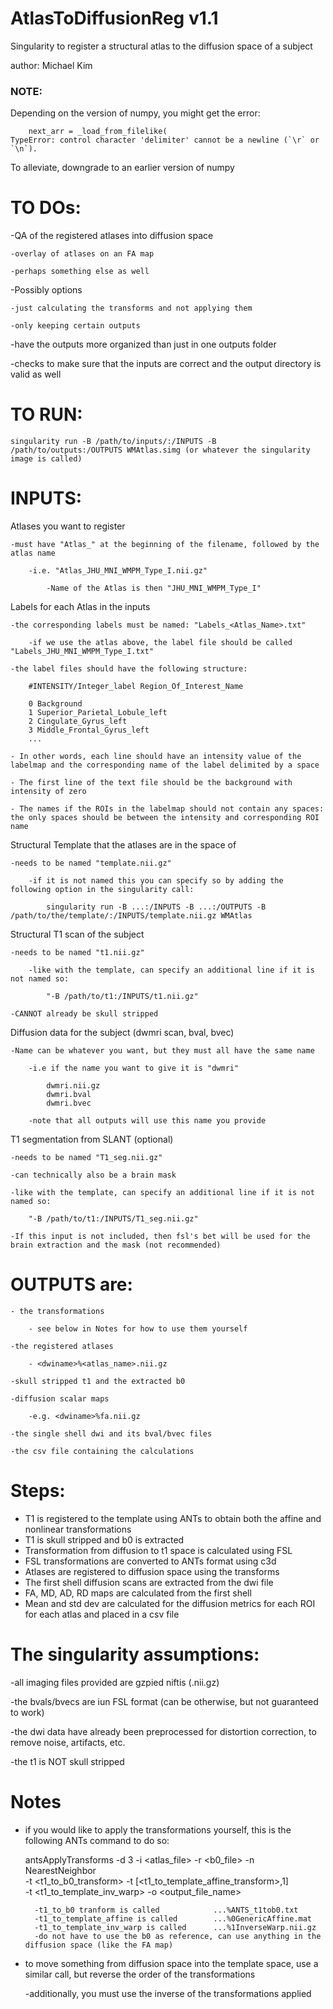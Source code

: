 # AtlasToDiffusionReg v1.1
Singularity to register a structural atlas to the diffusion space of a subject

author: Michael Kim


### NOTE:
Depending on the version of numpy, you might get the error:

		next_arr = _load_from_filelike(
	TypeError: control character 'delimiter' cannot be a newline (`\r` or `\n`).

To alleviate, downgrade to an earlier version of numpy


# TO DOs:

-QA of the registered atlases into diffusion space

	-overlay of atlases on an FA map

	-perhaps something else as well

-Possibly options

	-just calculating the transforms and not applying them
	
	-only keeping certain outputs
	
-have the outputs more organized than just in one outputs folder

-checks to make sure that the inputs are correct and the output directory is valid as well


# TO RUN:

	singularity run -B /path/to/inputs/:/INPUTS -B /path/to/outputs:/OUTPUTS WMAtlas.simg (or whatever the singularity image is called)

# INPUTS:

Atlases you want to register

	-must have "Atlas_" at the beginning of the filename, followed by the atlas name
	
		-i.e. "Atlas_JHU_MNI_WMPM_Type_I.nii.gz"
		
			-Name of the Atlas is then "JHU_MNI_WMPM_Type_I"
			
Labels for each Atlas in the inputs

	-the corresponding labels must be named: "Labels_<Atlas_Name>.txt"
	
		-if we use the atlas above, the label file should be called "Labels_JHU_MNI_WMPM_Type_I.txt"
		
	-the label files should have the following structure:
	
		#INTENSITY/Integer_label Region_Of_Interest_Name

		0 Background			
		1 Superior_Parietal_Lobule_left
		2 Cingulate_Gyrus_left
		3 Middle_Frontal_Gyrus_left
		...
		
	- In other words, each line should have an intensity value of the labelmap and the corresponding name of the label delimited by a space
	
	- The first line of the text file should be the background with intensity of zero
	
	- The names if the ROIs in the labelmap should not contain any spaces: the only spaces should be between the intensity and corresponding ROI name
Structural Template that the atlases are in the space of

	-needs to be named "template.nii.gz"
	
		-if it is not named this you can specify so by adding the following option in the singularity call:
		
			singularity run -B ...:/INPUTS -B ...:/OUTPUTS -B /path/to/the/template/:/INPUTS/template.nii.gz WMAtlas
			
Structural T1 scan of the subject

	-needs to be named "t1.nii.gz"
	
		-like with the template, can specify an additional line if it is not named so:
		
			"-B /path/to/t1:/INPUTS/t1.nii.gz"
			
	-CANNOT already be skull stripped
	
Diffusion data for the subject (dwmri scan, bval, bvec)

	-Name can be whatever you want, but they must all have the same name
	
		-i.e if the name you want to give it is "dwmri"
		
			dwmri.nii.gz
			dwmri.bval
			dwmri.bvec
			
		-note that all outputs will use this name you provide
		
T1 segmentation from SLANT (optional)

	-needs to be named "T1_seg.nii.gz"
	
	-can technically also be a brain mask
	
	-like with the template, can specify an additional line if it is not named so:
	
		"-B /path/to/t1:/INPUTS/T1_seg.nii.gz"
		
	-If this input is not included, then fsl's bet will be used for the brain extraction and the mask (not recommended)

# OUTPUTS are:

	- the transformations
	
		- see below in Notes for how to use them yourself
		
	-the registered atlases
	
		- <dwiname>%<atlas_name>.nii.gz
		
	-skull stripped t1 and the extracted b0
	
	-diffusion scalar maps
	
		-e.g. <dwiname>%fa.nii.gz
		
	-the single shell dwi and its bval/bvec files
	
	-the csv file containing the calculations
	
# Steps:
- T1 is registered to the template using ANTs to obtain both the affine and nonlinear transformations
- T1 is skull stripped and b0 is extracted
- Transformation from diffusion to t1 space is calculated using FSL
- FSL transformations are converted to ANTs format using c3d
- Atlases are registered to diffusion space using the transforms
- The first shell diffusion scans are extracted from the dwi file
- FA, MD, AD, RD maps are calculated from the first shell
- Mean and std dev are calculated for the diffusion metrics for each ROI for each atlas and placed in a csv file



# The singularity assumptions: 

-all imaging files provided are gzpied niftis (.nii.gz) 

-the bvals/bvecs are iun FSL format (can be otherwise, but not guaranteed to work)

-the dwi data have already been preprocessed for distortion correction, to remove noise, artifacts, etc.

-the t1 is NOT skull stripped



# Notes

- if you  would like to apply the transformations yourself, this is the following ANTs command to do so:

	antsApplyTransforms -d 3 -i <atlas_file> -r <b0_file> -n NearestNeighbor \
	-t <t1_to_b0_transform> -t [<t1_to_template_affine_transform>,1] \
	-t <t1_to_template_inv_warp> -o <output_file_name>

		-t1_to_b0 tranform is called 			...%ANTS_t1tob0.txt
		-t1_to_template_affine is called		...%0GenericAffine.mat
		-t1_to_template_inv_warp is called		...%1InverseWarp.nii.gz
		-do not have to use the b0 as reference, can use anything in the diffusion space (like the FA map)

- to move something from diffusion space into the template space, use a similar call, but reverse the order of the transformations

	

	-additionally, you must use the inverse of the transformations applied 





